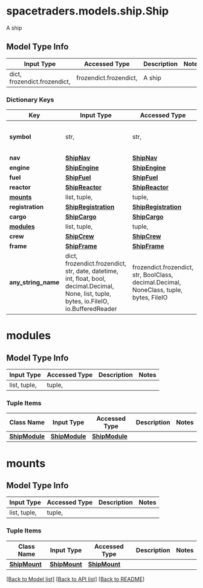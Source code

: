 # spacetraders.models.ship.Ship

A ship

## Model Type Info
Input Type | Accessed Type | Description | Notes
------------ | ------------- | ------------- | -------------
dict, frozendict.frozendict,  | frozendict.frozendict,  | A ship | 

### Dictionary Keys
Key | Input Type | Accessed Type | Description | Notes
------------ | ------------- | ------------- | ------------- | -------------
**symbol** | str,  | str,  | The globally unique identifier of the ship in the following format: &#x60;[AGENT_SYMBOL]_[HEX_ID]&#x60; | 
**nav** | [**ShipNav**](ShipNav.md) | [**ShipNav**](ShipNav.md) |  | 
**engine** | [**ShipEngine**](ShipEngine.md) | [**ShipEngine**](ShipEngine.md) |  | 
**fuel** | [**ShipFuel**](ShipFuel.md) | [**ShipFuel**](ShipFuel.md) |  | 
**reactor** | [**ShipReactor**](ShipReactor.md) | [**ShipReactor**](ShipReactor.md) |  | 
**[mounts](#mounts)** | list, tuple,  | tuple,  |  | 
**registration** | [**ShipRegistration**](ShipRegistration.md) | [**ShipRegistration**](ShipRegistration.md) |  | 
**cargo** | [**ShipCargo**](ShipCargo.md) | [**ShipCargo**](ShipCargo.md) |  | 
**[modules](#modules)** | list, tuple,  | tuple,  |  | 
**crew** | [**ShipCrew**](ShipCrew.md) | [**ShipCrew**](ShipCrew.md) |  | 
**frame** | [**ShipFrame**](ShipFrame.md) | [**ShipFrame**](ShipFrame.md) |  | 
**any_string_name** | dict, frozendict.frozendict, str, date, datetime, int, float, bool, decimal.Decimal, None, list, tuple, bytes, io.FileIO, io.BufferedReader | frozendict.frozendict, str, BoolClass, decimal.Decimal, NoneClass, tuple, bytes, FileIO | any string name can be used but the value must be the correct type | [optional]

# modules

## Model Type Info
Input Type | Accessed Type | Description | Notes
------------ | ------------- | ------------- | -------------
list, tuple,  | tuple,  |  | 

### Tuple Items
Class Name | Input Type | Accessed Type | Description | Notes
------------- | ------------- | ------------- | ------------- | -------------
[**ShipModule**](ShipModule.md) | [**ShipModule**](ShipModule.md) | [**ShipModule**](ShipModule.md) |  | 

# mounts

## Model Type Info
Input Type | Accessed Type | Description | Notes
------------ | ------------- | ------------- | -------------
list, tuple,  | tuple,  |  | 

### Tuple Items
Class Name | Input Type | Accessed Type | Description | Notes
------------- | ------------- | ------------- | ------------- | -------------
[**ShipMount**](ShipMount.md) | [**ShipMount**](ShipMount.md) | [**ShipMount**](ShipMount.md) |  | 

[[Back to Model list]](../../README.md#documentation-for-models) [[Back to API list]](../../README.md#documentation-for-api-endpoints) [[Back to README]](../../README.md)

